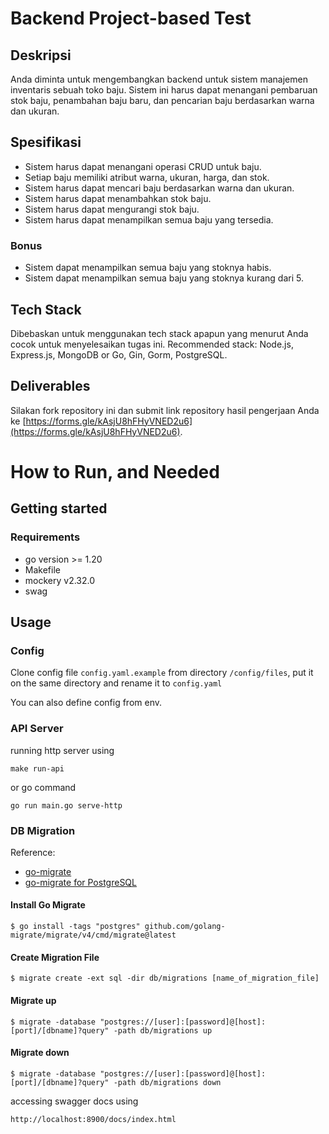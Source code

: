 # Backend Project-based Test

## Deskripsi

Anda diminta untuk mengembangkan backend untuk sistem manajemen inventaris sebuah toko baju. Sistem ini harus dapat menangani pembaruan stok baju, penambahan baju baru, dan pencarian baju berdasarkan warna dan ukuran.

## Spesifikasi

- Sistem harus dapat menangani operasi CRUD untuk baju.
- Setiap baju memiliki atribut warna, ukuran, harga, dan stok.
- Sistem harus dapat mencari baju berdasarkan warna dan ukuran.
- Sistem harus dapat menambahkan stok baju.
- Sistem harus dapat mengurangi stok baju.
- Sistem harus dapat menampilkan semua baju yang tersedia.

### Bonus

- Sistem dapat menampilkan semua baju yang stoknya habis.
- Sistem dapat menampilkan semua baju yang stoknya kurang dari 5.

## Tech Stack

Dibebaskan untuk menggunakan tech stack apapun yang menurut Anda cocok untuk menyelesaikan tugas ini. Recommended stack: Node.js, Express.js, MongoDB or Go, Gin, Gorm, PostgreSQL.

## Deliverables

Silakan fork repository ini dan submit link repository hasil pengerjaan Anda ke [https://forms.gle/kAsjU8hFHyVNED2u6](https://forms.gle/kAsjU8hFHyVNED2u6).


# How to Run, and Needed

## Getting started

### Requirements
- go version >= 1.20
- Makefile
- mockery v2.32.0
- swag


## Usage

### Config
Clone config file `config.yaml.example` from directory `/config/files`, put it on the same directory and rename it to `config.yaml`

You can also define config from env.


### API Server
running http server using
```
make run-api
```
or go command
```
go run main.go serve-http
```



### DB Migration
Reference:
- [go-migrate](https://github.com/golang-migrate/migrate)
- [go-migrate for PostgreSQL](https://github.com/golang-migrate/migrate/tree/master/database/postgres)

#### Install Go Migrate
```
$ go install -tags "postgres" github.com/golang-migrate/migrate/v4/cmd/migrate@latest
```
#### Create Migration File
```
$ migrate create -ext sql -dir db/migrations [name_of_migration_file]
```
#### Migrate up
```
$ migrate -database "postgres://[user]:[password]@[host]:[port]/[dbname]?query" -path db/migrations up
```
#### Migrate down
```
$ migrate -database "postgres://[user]:[password]@[host]:[port]/[dbname]?query" -path db/migrations down
```


accessing swagger docs using
```
http://localhost:8900/docs/index.html
```
